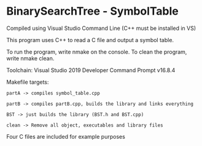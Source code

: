 # BinarySearchTree - SymbolTable
Compiled using Visual Studio Command Line (C++ must be installed in VS)

This program uses C++ to read a C file and output a symbol table.

To run the program, write nmake on the console. To clean the program, write nmake clean.

Toolchain: Visual Studio 2019 Developer Command Prompt v16.8.4


Makefile targets:

	partA -> compiles symbol_table.cpp

	partB -> compiles partB.cpp, builds the library and links everything

	BST -> just builds the library (BST.h and BST.cpp)

	clean -> Remove all object, executables and library files

Four C files are included for example purposes
